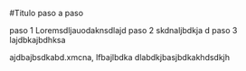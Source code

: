 #Titulo 
paso a paso 

paso 1
Loremsdljauodaknsdlajd
paso 2 
skdnaljbdkja d
paso 3 
lajdbkajbdhksa

ajdbajbsdkabd.xmcna, 
lfbajlbdka
dlabdkjbasjbdkakhdsdkjh